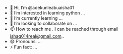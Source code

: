 - 👋 Hi, I’m @adekunleabuaisha01
- 👀 I’m interested in learning python ...
- 🌱 I’m currently learning ...
- 💞️ I’m looking to collaborate on ...
- 📫 How to reach me . I can be reached through email ishaq014real@gmail.com..
- 😄 Pronouns: ...
- ⚡ Fun fact: ...

<!---
adekunleabuaisha01/adekunleabuaisha01 is a ✨ special ✨ repository because its `README.md` (this file) appears on your GitHub profile.
You can click the Preview link to take a look at your changes.
--->
